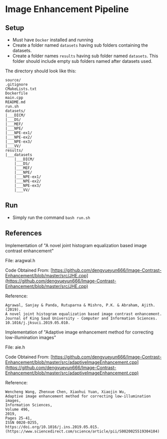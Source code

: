 # Image Enhancement Pipeline


## Setup

- Must have `Docker` installed and running
- Create a folder named `datasets` having sub folders containing the datasets.
- Create a folder names `results` having sub folder named `datasets`. This folder should include empty sub folders named after datasets used.

The directory should look like this:

```
source/
.gitignore
CMakeLists.txt
Dockerfile
main.cpp
README.md
run.sh
datasets/
|___DICM/
|___DS/
|___MEF/
|___NPE/
|___NPE-ex1/
|___NPE-ex2/
|___NPE-ex3/
|___VV/
results/
|___datasets
    |___DICM/
    |___DS/
    |___MEF/
    |___NPE/
    |___NPE-ex1/
    |___NPE-ex2/
    |___NPE-ex3/
    |___VV/
```

## Run

- Simply run the command `bash run.sh`


## References

Implementation of "A novel joint histogram equalization based image contrast enhancement"

File:
    aragwal.h

Code Obtained From:
		[https://github.com/dengyueyun666/Image-Contrast-Enhancement/blob/master/src/JHE.cpp](https://github.com/dengyueyun666/Image-Contrast-Enhancement/blob/master/src/JHE.cpp)

Reference:
```
Agrawal, Sanjay & Panda, Rutuparna & Mishro, P.K. & Abraham, Ajith. (2019). 
A novel joint histogram equalization based image contrast enhancement. 
Journal of King Saud University - Computer and Information Sciences. 10.1016/j.jksuci.2019.05.010. 
```

Implementation of "Adaptive image enhancement method for correcting low-illumination images"

File:
    aie.h

Code Obtained From:
    [https://github.com/dengyueyun666/Image-Contrast-Enhancement/blob/master/src/adaptiveImageEnhancement.cpp](https://github.com/dengyueyun666/Image-Contrast-Enhancement/blob/master/src/adaptiveImageEnhancement.cpp)
    
Reference:
```
Wencheng Wang, Zhenxue Chen, Xiaohui Yuan, Xiaojin Wu,
Adaptive image enhancement method for correcting low-illumination images,
Information Sciences,
Volume 496,
2019,
Pages 25-41,
ISSN 0020-0255,
https://doi.org/10.1016/j.ins.2019.05.015.
(https://www.sciencedirect.com/science/article/pii/S0020025519304104)
```
